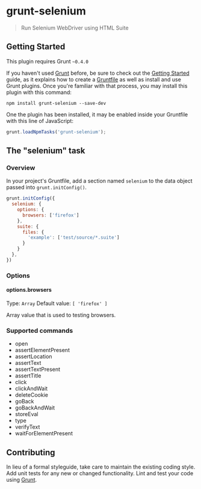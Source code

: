 # grunt-selenium

> Run Selenium WebDriver using HTML Suite

## Getting Started
This plugin requires Grunt `~0.4.0`

If you haven't used [Grunt](http://gruntjs.com/) before, be sure to check out the [Getting Started](http://gruntjs.com/getting-started) guide, as it explains how to create a [Gruntfile](http://gruntjs.com/sample-gruntfile) as well as install and use Grunt plugins. Once you're familiar with that process, you may install this plugin with this command:

```shell
npm install grunt-selenium --save-dev
```

One the plugin has been installed, it may be enabled inside your Gruntfile with this line of JavaScript:

```js
grunt.loadNpmTasks('grunt-selenium');
```

## The "selenium" task

### Overview
In your project's Gruntfile, add a section named `selenium` to the data object passed into `grunt.initConfig()`.

```js
grunt.initConfig({
  selenium: {
    options: {
      browsers: ['firefox']
    },
    suite: {
      files: {
        'example': ['test/source/*.suite']
      }
    }
  },
})
```

### Options

#### options.browsers
Type: `Array`
Default value: `[ 'firefox' ]`

Array value that is used to testing browsers.

### Supported commands
  - open
  - assertElementPresent
  - assertLocation
  - assertText
  - assertTextPresent
  - assertTitle
  - click
  - clickAndWait
  - deleteCookie
  - goBack
  - goBackAndWait
  - storeEval
  - type
  - verifyText
  - waitForElementPresent
  
 ## Contributing
In lieu of a formal styleguide, take care to maintain the existing coding style. Add unit tests for any new or changed functionality. Lint and test your code using [Grunt](http://gruntjs.com/).

